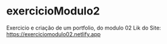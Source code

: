 # exercicioModulo2
Exercicio e criação de um portfolio,  do modulo 02 
Lik do Site: https://exerciciomodulo02.netlify.app
